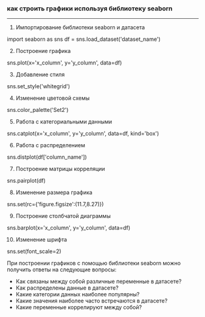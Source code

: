 
### как строить графики используя библиотеку seaborn

---
1. Импортирование библиотеки seaborn и датасета

import seaborn as sns
df = sns.load_dataset('dataset_name')

2. Построение графика

sns.plot(x='x_column', y='y_column', data=df)

3. Добавление стиля

sns.set_style('whitegrid')

4. Изменение цветовой схемы

sns.color_palette('Set2')

5. Работа с категориальными данными

sns.catplot(x='x_column', y='y_column', data=df, kind='box')

6. Работа с распределением

sns.distplot(df['column_name'])

7. Построение матрицы корреляции

sns.pairplot(df)

8. Изменение размера графика

sns.set(rc={'figure.figsize':(11.7,8.27)})

9. Построение столбчатой диаграммы

sns.barplot(x='x_column', y='y_column', data=df)

10. Изменение шрифта

sns.set(font_scale=2)

При построении графиков с помощью библиотеки seaborn можно получить ответы на следующие вопросы:

- Как связаны между собой различные переменные в датасете?
- Как распределены данные в датасете?
- Какие категории данных наиболее популярны?
- Какие значения наиболее часто встречаются в датасете?
- Какие переменные коррелируют между собой?

